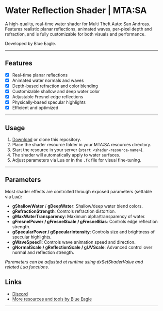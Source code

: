 # Water Reflection Shader | MTA\:SA

A high-quality, real-time water shader for Multi Theft Auto: San Andreas.
Features realistic planar reflections, animated waves, per-pixel depth and refraction, and is fully customizable for both visuals and performance.

Developed by Blue Eagle.

---

## Features


* [x] Real-time planar reflections
* [x] Animated water normals and waves
* [x] Depth-based refraction and color blending
* [x] Customizable shallow and deep water color
* [x] Adjustable Fresnel edge reflections
* [x] Physically-based specular highlights
* [x] Efficient and optimized

---

## Usage

1. [Download](https://github.com/BlueEagle12/MTA-SA-Water-Shader) or clone this repository.
2. Place the shader resource folder in your MTA\:SA resources directory.
3. Start the resource in your server (`start <shader-resource-name>`).
4. The shader will automatically apply to water surfaces.
5. Adjust parameters via Lua or in the `.fx` file for visual fine-tuning.

---

## Parameters

Most shader effects are controlled through exposed parameters (settable via Lua):

* **gShallowWater** / **gDeepWater**: Shallow/deep water blend colors.
* **gRefractionStrength**: Controls refraction distortion.
* **gMaxWaterTransparency**: Maximum alpha/transparency of water.
* **gFresnelPower / gFresnelScale / gFresnelBias**: Controls edge reflection strength.
* **gSpecularPower / gSpecularIntensity**: Controls size and brightness of specular highlights.
* **gWaveSpeed1**: Controls wave animation speed and direction.
* **gNormalScale / gReflectionScale / gUVScale**: Advanced control over normal and reflection strength.

*Parameters can be adjusted at runtime using dxSetShaderValue and related Lua functions.*


## Links

* [Discord](https://discord.gg/q8ZTfGqRXj)
* [More resources and tools by Blue Eagle](https://github.com/BlueEagle12)

---
